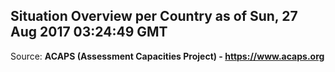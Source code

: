## Situation Overview per Country as of Sun, 27 Aug 2017 03:24:49 GMT

Source: **ACAPS (Assessment Capacities Project) - https://www.acaps.org**